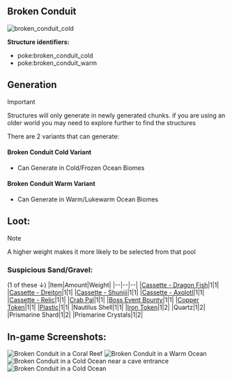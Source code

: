 ## Broken Conduit
![broken_conduit_cold](https://github.com/ItsMePok/PFE/assets/136857747/57094c78-7e94-4e53-9838-e60912818095)

**Structure identifiers:**
* poke:broken_conduit_cold
* poke:broken_conduit_warm
## Generation
> [!IMPORTANT]
> Structures will only generate in newly generated chunks. if you are using an older world you may need to explore further to find the structures

There are 2 variants that can generate:
#### Broken Conduit Cold Variant
* Can Generate in Cold/Frozen Ocean Biomes

#### Broken Conduit Warm Variant
* Can Generate in Warm/Lukewarm Ocean Biomes

## Loot:
> [!NOTE]
> A higher weight makes it more likely to be selected from that pool

### **Suspicious Sand/Gravel:**

(1 of these ↓)
|Item|Amount|Weight|
|--|--|--|
|[Cassette - Dragon Fish](https://github.com/ItsMePok/PFE/wiki/Cassette-DragonFish)|1|1|
|[Cassette - Dreiton](https://github.com/ItsMePok/PFE/wiki/Cassette-Dreiton)|1|1|
|[Cassette - Shuniji](https://github.com/ItsMePok/PFE/wiki/Cassette-Shuniji)|1|1|
|[Cassette - Axolotl](https://github.com/ItsMePok/PFE/wiki/Cassette-Axolotl)|1|1|
|[Cassette - Relic](https://github.com/ItsMePok/PFE/wiki/Cassette-Relic)|1|1|
|[Crab Pal](https://github.com/ItsMePok/PFE/wiki/Crab-Pal)|1|1|
|[Boss Event Bounty](https://github.com/ItsMePok/PFE/wiki/Boss-Event-Bounty)|1|1|
|[Copper Token](https://pfewiki.gitbook.io/home/items/tokens/copper-token)|1|1|
|[Plastic](https://github.com/ItsMePok/PFE/wiki/Plastic)|1|1|
|Nautilus Shell|1|1|
|[Iron Token](https://pfewiki.gitbook.io/home/items/tokens/iron-token)|1|2|
|Quartz|1|2|
|Prismarine Shard|1|2|
|Prismarine Crystals|1|2|

## In-game Screenshots:
![Broken Conduit in a Coral Reef](https://github.com/ItsMePok/PFE/assets/136857747/bf33272c-1493-4941-bb4b-f54f029e8dbf)
![Broken Conduit in a Warm Ocean](https://github.com/ItsMePok/PFE/assets/136857747/d6e475d6-1e94-4ee6-8566-c08d83927195)
![Broken Conduit in a Cold Ocean near a cave entrance](https://github.com/ItsMePok/PFE/assets/136857747/cbe2be3e-ec38-41ae-9f79-d2e1b8376bb0)
![Broken Conduit in a Cold Ocean](https://github.com/ItsMePok/PFE/assets/136857747/1f2de30b-5766-4cc6-9a47-335fa3b32a4f)
